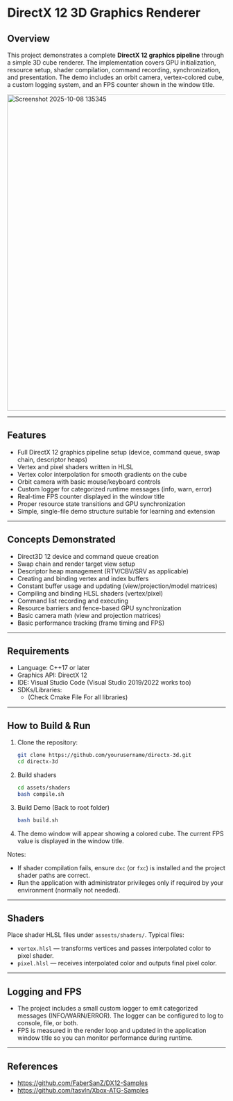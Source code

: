 # DirectX 12 3D Graphics Renderer

## Overview
This project demonstrates a complete **DirectX 12 graphics pipeline** through a simple 3D cube renderer. The implementation covers GPU initialization, resource setup, shader compilation, command recording, synchronization, and presentation. The demo includes an orbit camera, vertex-colored cube, a custom logging system, and an FPS counter shown in the window title.

<img width="1435" height="728" alt="Screenshot 2025-10-08 135345" src="https://github.com/user-attachments/assets/37297420-225e-4623-90dd-b10ce7d134a5" />

---

## Features
- Full DirectX 12 graphics pipeline setup (device, command queue, swap chain, descriptor heaps)
- Vertex and pixel shaders written in HLSL
- Vertex color interpolation for smooth gradients on the cube
- Orbit camera with basic mouse/keyboard controls
- Custom logger for categorized runtime messages (info, warn, error)
- Real-time FPS counter displayed in the window title
- Proper resource state transitions and GPU synchronization
- Simple, single-file demo structure suitable for learning and extension

---

## Concepts Demonstrated
- Direct3D 12 device and command queue creation
- Swap chain and render target view setup
- Descriptor heap management (RTV/CBV/SRV as applicable)
- Creating and binding vertex and index buffers
- Constant buffer usage and updating (view/projection/model matrices)
- Compiling and binding HLSL shaders (vertex/pixel)
- Command list recording and executing
- Resource barriers and fence-based GPU synchronization
- Basic camera math (view and projection matrices)
- Basic performance tracking (frame timing and FPS)

---

## Requirements
- Language: C++17 or later
- Graphics API: DirectX 12
- IDE: Visual Studio Code (Visual Studio 2019/2022 works too)
- SDKs/Libraries:
  - (Check Cmake File For all libraries)

---

## How to Build & Run
1. Clone the repository:
   ```bash
   git clone https://github.com/yourusername/directx-3d.git
   cd directx-3d
   ```

2. Build shaders
    ```bash
   cd assets/shaders
   bash compile.sh
    ```
3. Build Demo (Back to root folder)
    ```bash
   bash build.sh
    ```
5. The demo window will appear showing a colored cube. The current FPS value is displayed in the window title.

Notes:
- If shader compilation fails, ensure `dxc` (or `fxc`) is installed and the project shader paths are correct.
- Run the application with administrator privileges only if required by your environment (normally not needed).

---

## Shaders
Place shader HLSL files under `assests/shaders/`. Typical files:
- `vertex.hlsl` — transforms vertices and passes interpolated color to pixel shader.
- `pixel.hlsl` — receives interpolated color and outputs final pixel color.

---

## Logging and FPS
- The project includes a small custom logger to emit categorized messages (INFO/WARN/ERROR). The logger can be configured to log to console, file, or both.
- FPS is measured in the render loop and updated in the application window title so you can monitor performance during runtime.

---

## References
- https://github.com/FaberSanZ/DX12-Samples
- https://github.com/tasvln/Xbox-ATG-Samples
   
